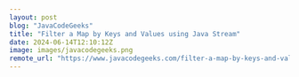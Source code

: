 ```yaml
---
layout: post
blog: "JavaCodeGeeks"
title: "Filter a Map by Keys and Values using Java Stream"
date: 2024-06-14T12:10:12Z
image: images/javacodegeeks.png
remote_url: "https://www.javacodegeeks.com/filter-a-map-by-keys-and-values-using-java-stream.html"
---
```

